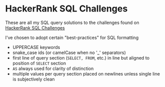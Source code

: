 # HackerRank SQL Challenges
These are all my SQL query solutions to the challenges found on [HackerRank SQL Challenges](https://www.hackerrank.com/domains/sql)

I've chosen to adopt certain "best-practices" for SQL formatting
* UPPERCASE keywords
* snake_case ids (or camelCase when no '_' separators)
* first line of query section (`SELECT, FROM`, etc.) in line but aligned to position of `SELECT` section
* `AS` always used for clarity of distinction
* multiple values per query section placed on newlines unless single line is subjectively clean
